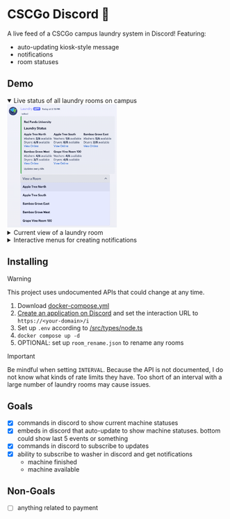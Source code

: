# CSCGo Discord :tshirt:

A live feed of a CSCGo campus laundry system in Discord! Featuring:

- auto-updating kiosk-style message
- notifications
- room statuses

## Demo

<details open>
    <summary>Live status of all laundry rooms on campus</summary>

<img width="50%" src="/screenshots/kiosk.png" />
</details>

<details>
    <summary>Current view of a laundry room</summary>

<img width="50%" src="/screenshots/view-room.png" />
</details>

<details>
    <summary>Interactive menus for creating notifications</summary>

<img width="50%" src="/screenshots/notify.png" />
<img width="50%" src="/screenshots/notification.png" />
</details>

## Installing

> [!WARNING]
> This project uses undocumented APIs that could change at any time.

1. Download [docker-compose.yml](/docker-compose.yml)
2. [Create an application on Discord](https://discord.com/developers/applications) and set the interaction URL to `https://<your-domain>/i`
3. Set up `.env` according to [/src/types/node.ts](/src/types/node.ts)
4. `docker compose up -d`
5. OPTIONAL: set up `room_rename.json` to rename any rooms

> [!IMPORTANT]
> Be mindful when setting `INTERVAL`. Because the API is not documented, I do not know what kinds of rate limits they have. Too short of an interval with a large number of laundry rooms may cause issues.

## Goals

- [x] commands in discord to show current machine statuses
- [x] embeds in discord that auto-update to show machine statuses. bottom could show last 5 events or something
- [x] commands in discord to subscribe to updates
- [x] ability to subscribe to washer in discord and get notifications
    - machine finished
    - machine available

## Non-Goals
- [ ] anything related to payment
